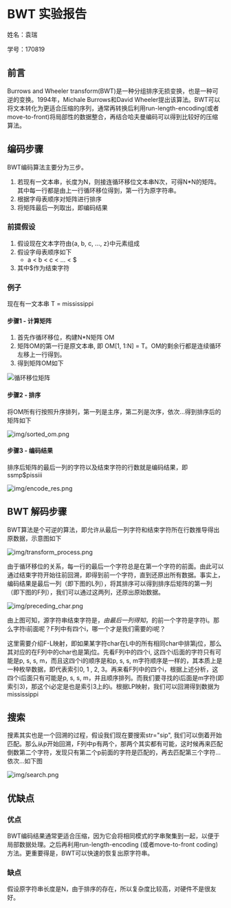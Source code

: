 # BWT 实验报告

姓名：袁瑞

学号：170819


## 前言

Burrows and Wheeler transform(BWT)是一种分组排序无损变换，也是一种可逆的变换。1994年，Michale Burrows和David Wheeler提出该算法。BWT可以将文本转化为更适合压缩的序列，通常再转换后利用run-length-encoding(或者move-to-front)将局部性的数据整合，再结合哈夫曼编码可以得到比较好的压缩算法。

## 编码步骤

BWT编码算法主要分为三步。

1. 若现有一文本串，长度为N，则接连循环移位文本串N次，可得N*N的矩阵。其中每一行都是由上一行循环移位得到，第一行为原字符串。
2. 根据字母表顺序对矩阵进行排序
3. 将矩阵最后一列取出，即编码结果

### 前提假设

1. 假设现在文本字符由{a, b, c, ..., z}中元素组成
2. 假设字母表顺序如下
    * a < b < c < ... < $
3. 其中$作为结束字符

### 例子

现在有一文本串 T = mississippi

#### 步骤1 - 计算矩阵

1. 首先作循环移位，构建N*N矩阵 OM
2. 矩阵OM的第一行是原文本串, 即 OM[1, 1:N] = T。OM的剩余行都是连续循环左移上一行得到。
3. 得到矩阵OM如下

![循环移位矩阵](img/om.png)

#### 步骤2 - 排序

将OM所有行按照升序排列，第一列是主序，第二列是次序，依次...得到排序后的矩阵如下

![img/sorted_om.png](img/sorted_om.png)

#### 步骤3 - 编码结果

排序后矩阵的最后一列的字符以及结束字符的行数就是编码结果，即 ssmp$pissiii

![img/encode_res.png](img/encode_res.png)

## BWT 解码步骤

BWT算法是个可逆的算法，即允许从最后一列字符和结束字符所在行数推导得出原数据，示意图如下

![img/transform_process.png](img/transform_process.png)

由于循环移位的关系，每一行的最后一个字符总是在第一个字符的前面。由此可以通过结束字符开始往前回溯，即得到前一个字符，直到还原出所有数据。事实上，编码结果是最后一列（即下图的L列），将其排序可以得到排序后矩阵的第一列（即下图的F列），我们可以通过这两列，还原出原始数据。

![img/preceding_char.png](img/preceding_char.png)

由上图可知，源字符串结束字符是$，由最后一列得知，$的前一个字符是字符i。那么字符i前面呢？F列中有四个i，哪一个才是我们需要的i呢？

这里需要介绍F-L映射，即如果某字符char在L中的所有相同char中排第j位，那么其对应的在F列中的char也是第j位。先看F列中的四个i, 这四个i后面的字符只有可能是p, s, s, m，而且这四个i的顺序是和p, s, s, m字符顺序是一样的，其本质上是一种枚举数据，即代表索引0, 1 , 2, 3。再来看F列中的四个i，根据上述分析，这四个i后面只有可能是p, s, s, m，并且顺序排列。而我们要寻找的i后面是m字符(即索引3)，那这个i必定是也是索引3上的i。根据LP映射，我们可以回溯得到数据为 mississippi

## 搜索

搜素其实也是一个回溯的过程，假设我们现在要搜索str="sip", 我们可以倒着开始匹配。那么从p开始回溯，F列中p有两个，那两个其实都有可能，这时候再来匹配倒数第二个字符，发现只有第二个p前面的字符是匹配的，再去匹配第三个字符...依次...如下图

![img/search.png](img/search.png)

## 优缺点

### 优点

BWT编码结果通常更适合压缩，因为它会将相同模式的字串聚集到一起，以便于局部数据处理。之后再利用run-length-encoding (或者move-to-front coding)方法。更重要得是，BWT可以快速的恢复出原字符串。

### 缺点

假设原字符串长度是N，由于排序的存在，所以复杂度比较高，对硬件不是很友好。

